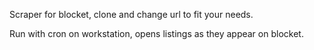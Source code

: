 Scraper for blocket, clone and change url to fit your needs.

Run with cron on workstation, opens listings as they appear on blocket.
